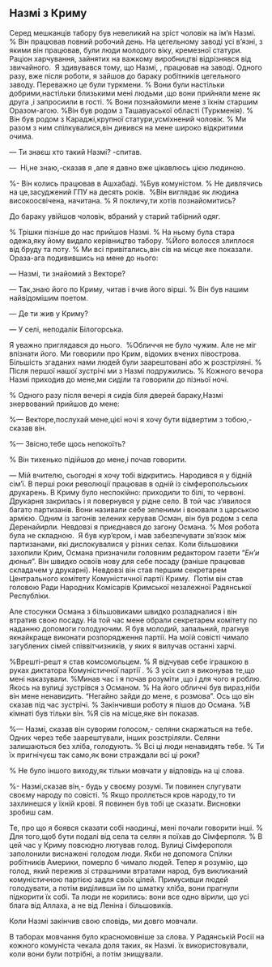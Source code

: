 ## Назмі з Криму

Серед мешканців табору був невеликий на зріст чоловік на ім’я Назмі.
% Він працював повний робочий день.
На цегельному заводі усі в’язні, з якими він працював, були люди молодого віку, кремезної статури.
Раціон харчування, зайнятих на важкому виробництві відрізнявся від звичайного.
 Я здивувався тому, що Назмі, , працював на заводі.
Одного разу, вже після роботи, я зайшов до бараку робітників цегельного заводу.
Переважно це були туркмени.
% Вони були настільки добрими,настільки близькими мені людьми ,що вони прийняли мене як друга ,і запросиили в гості.
% Вони познайомили мене з їхнім старшим  Оразом-агою.
%Він був родом з Ташавуаської області (Туркменія).
% Він був родом з Караджі,крупної статури,усміхнений чоловік.
% Ми разом з ним спілкувалися,він дивився на мене широко відкритими очима.

— Ти знаєш хто такий Назмі? -спитав.

—  Ні,не знаю,-сказав я ,але я давно вже цікавлюсь цією людиною.

%- Він колись працював в Ашхабаді.
%Був комуністом.
% Не дивлячись на це,засуджений ГПУ на десять років.
 %Він виглядає як людина високоосвічена, начитана.
% Я покличу,ти хотів познайомитись?

До бараку увійшов чоловік, вбраний у старий табірний одяг.

% Трішки пізніше до нас прийшов Назмі.
% На ньому була стара одежа,яку йому видало керівництво табору.
%Його волосся злиплося від бруду та поту.
% Ми всі привітались,він сів на місце яке показали.
Ораза-ага подивившись на мене до нього:

— Назмі, ти знайомий з Векторе?

— Так,знаю його по Криму, читав і вчив його вірші.
% Він був нашим  найвідомішим поетом.

— Де ти жив у Криму?

— У селі, неподалік Білогорська.

Я уважно приглядався до нього.
 %Обличчя не було чужим.
Але не міг впізнати його.
Ми говорили про Крим, відомих вчених півострова.
Більшість згаданих нами людей були заарештовані або ж розстріляні.
% Після першої нашої зустрічі ми з Назмі подружились.
% Кожного вечора Назмі приходив до мене,ми сиділи та говорили до пізньої ночі.

% Одного разу після вечері я сидів біля дверей бараку,Назмі знервований прийшов до мене:

%— Векторе,послухай мене,цієї ночі я хочу бути відвертим з тобою,-сказав він.

%— Звісно,тебе щось непокоїть?

% Він тихенько підійшов до мене,і почав говорити.

— Мій вчителю, сьогодні я хочу тобі відкритись.
Народився я у бідній сім’ї.
В перші роки революції працював в одній із сімферопольських друкарень.
В Криму було неспокійно: приходили то білі, то червоні.
Друкарня закрилась і я повернувся у рідне село.
В той час з’явилося багато партизанів.
Вони називали себе зеленими і воювали з царською армією.
Одним із загонів зелених керував Осман, він був родом з села Деренайирли.
Невдовзі я приєднався до загону Османа.
% Моя робота була не складною.
 Я був кур’єром, і мав забезпечувати зв’язок між партизанами, які дислокувалися у різних селах.
Коли більшовики захопили Крим, Османа призначили головним редактором газети “<var>Ен’и дюнья</var>”. Він швидко освоїв нову для себе посаду (раніше працював складачем у друкарні).
Невдовзі він став першим секретарем Центрального комітету Комуністичної партії Криму.
 Потім він став головою Ради Народних Комісарів Кримської незалежної Радянської Республіки.

Але стосунки Османа з більшовиками швидко розладналися і він втратив свою посаду.
На той час мене обрали секретарем комітету по наданню допомоги голодуючим.
Я був молодий, запальний, прагнув якнайкраще виконати розпорядження партії.
На моїй совісті чимало загублених сімей співвітчизників, у яких я вилучав останні харчі.


%Врешті-решт я став комсомольцем.
% Я відчував себе іграшкою в руках диктатора Комуністичної партії .
% З усіх сил я виконував те,що мені наказували.
%Минав час і я почав розуміти ,що і для чого я роблю.
Якось на вулиці зустрівся з Османом.
% На його обличчі був вираз,ніби він мене ненавидить.
“Негайно зайди до мене, є розмова”. Ось що він сказав під час зустрічі.
% Закінчивши роботу я пішов до Османа.
%В кімнаті був тільки він.
%Я сів на місце,яке він показав.

%— Назмі, сказав він суворим голосом,- селяни скаржаться на тебе.
Одних через тебе заарештували, інших розстріляли.
Селяни залишаються без хліба, голодують.
% Всі ці люди ненавидять тебе.
% Ти їх пригнічуєш так само,як вони страждали всі ці роки?

% Не було іншого виходу,як тільки мовчати у відповідь на ці слова.

%- Назмі,сказав він,- будь у своєму розумі.
Ти повинен слугувати своєму народу по совісті.
% Якщо проллється кров народу,то ти захлинешся у їхній крові.
Я повинен був тобі це сказати.
Висновки зробиш сам.

Те, про що я боявся сказати собі наодинці, мені почали говорити інші.
% Для того,щоб бути подалі від села та селян я поїхав до Сімферполя.
% В цей час у Криму повсюдно лютував голод.
Вулиці Сімферополя заполонили виснажені голодом люди.
Якби не допомога Спілки робітників Америки, померло б чимало людей.
Тепер я розумію, що голод, який пережив зі страшними втратами народ, був викликаний комуністичною партією задля своїх цілей.
Примусивши людей голодувати, а потім виділивши їм по шматку хліба, вони прагнули підкорити їх собі.
Та люди не корились: вони все одно вірили, що усі блага від Аллаха, а не від Леніна і більшовиків.

Коли Назмі закінчив свою сповідь, ми довго мовчали.

В таборах мовчання було красномовніше за слова.
У Радянській Росії на кожного комуніста чекала доля таких, як Назмі.
їх використовували, коли вони були потрібні, а потім знищували.
